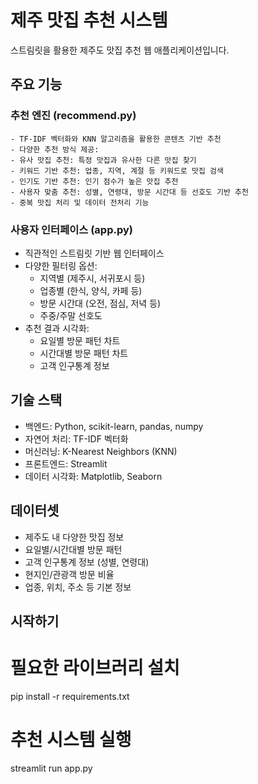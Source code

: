 # 제주 맛집 추천 시스템

스트림릿을 활용한 제주도 맛집 추천 웹 애플리케이션입니다.

## 주요 기능

### 추천 엔진 (recommend.py)

    - TF-IDF 벡터화와 KNN 알고리즘을 활용한 콘텐츠 기반 추천
    - 다양한 추천 방식 제공:
    - 유사 맛집 추천: 특정 맛집과 유사한 다른 맛집 찾기
    - 키워드 기반 추천: 업종, 지역, 계절 등 키워드로 맛집 검색
    - 인기도 기반 추천: 인기 점수가 높은 맛집 추천
    - 사용자 맞춤 추천: 성별, 연령대, 방문 시간대 등 선호도 기반 추천
    - 중복 맛집 처리 및 데이터 전처리 기능

### 사용자 인터페이스 (app.py)

- 직관적인 스트림릿 기반 웹 인터페이스
- 다양한 필터링 옵션:
  - 지역별 (제주시, 서귀포시 등)
  - 업종별 (한식, 양식, 카페 등)
  - 방문 시간대 (오전, 점심, 저녁 등)
  - 주중/주말 선호도
- 추천 결과 시각화:
  - 요일별 방문 패턴 차트
  - 시간대별 방문 패턴 차트
  - 고객 인구통계 정보

## 기술 스택

- 백엔드: Python, scikit-learn, pandas, numpy
- 자연어 처리: TF-IDF 벡터화
- 머신러닝: K-Nearest Neighbors (KNN)
- 프론트엔드: Streamlit
- 데이터 시각화: Matplotlib, Seaborn

## 데이터셋

- 제주도 내 다양한 맛집 정보
- 요일별/시간대별 방문 패턴
- 고객 인구통계 정보 (성별, 연령대)
- 현지인/관광객 방문 비율
- 업종, 위치, 주소 등 기본 정보

## 시작하기

# 필요한 라이브러리 설치

pip install -r requirements.txt

# 추천 시스템 실행

streamlit run app.py
